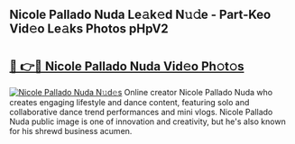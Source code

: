 ## Nicole Pallado Nuda Le𝚊k𝚎d N𝚞𝚍e - Part-Keo Vid𝚎o Le𝚊ks Photos pHpV2

# <h2><a href="http://fbcp5b7.evod.top/?m=Nicole+Pallado+Nuda">🔗 👉🔴 Nicole Pallado Nuda Vid𝚎o Ph𝚘t𝚘s</a></h2>

[![Nicole Pallado Nuda N𝚞d𝚎s](https://i.imgur.com/8V9OHl7.gif)](http://fbcp5b7.evod.top/?m=Nicole+Pallado+Nuda)
Online creator Nicole Pallado Nuda who creates engaging lifestyle and dance content, featuring solo and collaborative dance trend performances and mini vlogs. Nicole Pallado Nuda public image is one of innovation and creativity, but he's also known for his shrewd business acumen. 
